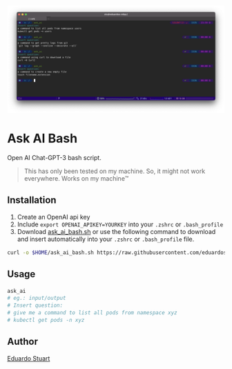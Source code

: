 !["A command to list all files from a folder, include hidden files"](./screenshot.png)

# Ask AI Bash

Open AI Chat-GPT-3 bash script.

> This has only been tested on my machine. So, it might not work everywhere. Works on my machine™️

## Installation

1. Create an OpenAI api key
2. Include `export OPENAI_APIKEY=YOURKEY` into your `.zshrc` or `.bash_profile`
3. Download [ask_ai_bash.sh](./ask_ai_bash.sh) or use the following command to download and insert automatically into your `.zshrc` or `.bash_profile` file.

```sh
curl -o $HOME/ask_ai_bash.sh https://raw.githubusercontent.com/eduardostuart/ask_ai_bash/main/ask_ai_bash.sh && echo "source $HOME/ask_ai_bash.sh" >> ~/.zshrc && source ~/.zshrc
```

## Usage

```sh
ask_ai
# eg.: input/output
# Insert question:
# give me a command to list all pods from namespace xyz
# kubectl get pods -n xyz
```

## Author

[Eduardo Stuart](https://s.tuart.dev)
